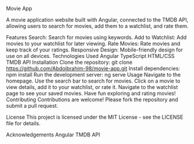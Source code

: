 Movie App

A movie application website built with Angular, connected to the TMDB API, allowing users to search for movies, add them to a watchlist, and rate them.


Features
Search: Search for movies using keywords.
Add to Watchlist: Add movies to your watchlist for later viewing.
Rate Movies: Rate movies and keep track of your ratings.
Responsive Design: Mobile-friendly design for use on all devices.
Technologies Used
Angular
TypeScript
HTML/CSS
TMDB API
Installation
Clone the repository: git clone https://github.com/Abdoibrahim-98/movie-app.git
Install dependencies: npm install
Run the development server: ng serve
Usage
Navigate to the homepage.
Use the search bar to search for movies.
Click on a movie to view details, add it to your watchlist, or rate it.
Navigate to the watchlist page to see your saved movies.
Have fun exploring and rating movies!
Contributing
Contributions are welcome! Please fork the repository and submit a pull request.

License
This project is licensed under the MIT License - see the LICENSE file for details.

Acknowledgements
Angular
TMDB API
